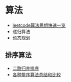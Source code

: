 # 算法

- [leetcode算法思想快速一览](leetcode算法思想快速一览.md)
- 递归算法
- 动态规划

## 排序算法

- [二路归并排序](二路归并排序.md)
- [各种排序算法总结和比较](https://www.cnblogs.com/zhaoshuai1215/p/3448154.html)